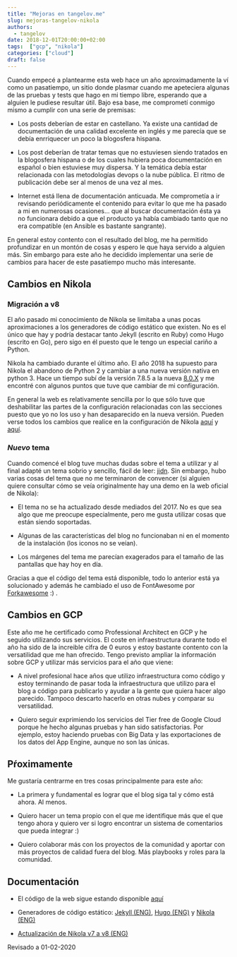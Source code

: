 ```yaml
---
title: "Mejoras en tangelov.me"
slug: mejoras-tangelov-nikola
authors:
  - tangelov
date: 2018-12-01T20:00:00+02:00
tags:  ["gcp", "nikola"]
categories: ["cloud"]
draft: false
---
```


Cuando empecé a plantearme esta web hace un año aproximadamente la ví como un pasatiempo, un sitio donde plasmar cuando me apeteciera algunas de las pruebas y tests que hago en mi tiempo libre, esperando que a alguien le pudiese resultar útil. Bajo esa base, me comprometí conmigo mismo a cumplir con una serie de premisas:

* Los posts deberían de estar en castellano. Ya existe una cantidad de documentación de una calidad excelente en inglés y me parecía que se debía enrriquecer un poco la blogosfera hispana.

* Los post deberían de tratar temas que no estuviesen siendo tratados en la blogosfera hispana o de los cuales hubiera poca documentación en español o bien estuviese muy dispersa. Y la temática debía estar relacionada con las metodologías devops o la nube pública. El ritmo de publicación debe ser al menos de una vez al mes.

* Internet está llena de documentación anticuada. Me comprometía a ir revisando periódicamente el contenido para evitar lo que me ha pasado a mi en numerosas ocasiones... que al buscar documentación ésta ya no funcionara debido a que el producto ya había cambiado tanto que no era compatible (en Ansible es bastante sangrante).

<!--more-->

En general estoy contento con el resultado del blog, me ha permitido profundizar en un montón de cosas y espero le que haya servido a alguien más. Sin embargo para este año he decidido implementar una serie de cambios para hacer de este pasatiempo mucho más interesante.

## Cambios en Nikola

### Migración a v8
El año pasado mi conocimiento de Nikola se limitaba a unas pocas aproximaciones a los generadores de código estático que existen. No es el único que hay y podría destacar tanto Jekyll (escrito en Ruby) como Hugo (escrito en Go), pero sigo en él puesto que le tengo un especial cariño a Python.

Nikola ha cambiado durante el último año. El año 2018 ha supuesto para Nikola el abandono de Python 2 y cambiar a una nueva versión nativa en python 3. Hace un tiempo subí de la versión 7.8.5 a la nueva [8.0.X](https://getnikola.com/blog/nikola-v800-is-out.html) y me encontré con algunos puntos que tuve que cambiar de mi configuración.

En general la web es relativamente sencilla por lo que sólo tuve que deshabilitar las partes de la configuración relacionadas con las secciones puesto que yo no los uso y han desaparecido en la nueva versión. Pueden verse todos los cambios que realice en la configuración de Nikola [aquí](https://gitlab.com/tangelov/tangelov-me/commit/473f4a7f59ae9b150495710f2a6c840dc44d5536) y [aquí](https://gitlab.com/tangelov/tangelov-me/commit/3a16f93b72be6a4412e7a07d09597357e93fce59).

### _Nuevo_ tema
Cuando comencé el blog tuve muchas dudas sobre el tema a utilizar y al final adapté un tema sobrio y sencillo, fácil de leer: [jidn](https://themes.getnikola.com/v7/jidn/). Sin embargo, hubo varias cosas del tema que no me terminaron de convencer (si alguien quiere consultar cómo se veía originalmente hay una demo en la web oficial de Nikola):

* El tema no se ha actualizado desde mediados del 2017. No es que sea algo que me preocupe especialmente, pero me gusta utilizar cosas que están siendo soportadas.

* Algunas de las características del blog no funcionaban ni en el momento de la instalación (los iconos no se veían).

* Los márgenes del tema me parecían exagerados para el tamaño de las pantallas que hay hoy en día.

Gracias a que el código del tema está disponible, todo lo anterior está ya solucionado y además he cambiado el uso de FontAwesome por [Forkawesome](https://forkawesome.github.io/Fork-Awesome/) :) .

## Cambios en GCP
Este año me he certificado como Professional Architect en GCP y he seguido utilizando sus servicios. El coste en infraestructura durante todo el año ha sido de la increible cifra de 0 euros y estoy bastante contento con la versatilidad que me han ofrecido. Tengo previsto ampliar la información sobre GCP y utilizar más servicios para el año que viene:

* A nivel profesional hace años que utilizo infraestructura como código y estoy terminando de pasar toda la infraestructura que utilizo para el blog a código para publicarlo y ayudar a la gente que quiera hacer algo parecido. Tampoco descarto hacerlo en otras nubes y comparar su versatilidad.

* Quiero seguir exprimiendo los servicios del Tier free de Google Cloud porque he hecho algunas pruebas y han sido satisfactorias. Por ejemplo, estoy haciendo pruebas con Big Data y las exportaciones de los datos del App Engine, aunque no son las únicas.


## Pŕoximamente
Me gustaría centrarme en tres cosas principalmente para este año:

* La primera y fundamental es lograr que el blog siga tal y cómo está ahora. Al menos.

* Quiero hacer un tema propio con el que me identifique más que el que tengo ahora y quiero ver si logro encontrar un sistema de comentarios que pueda integrar :)

* Quiero colaborar más con los proyectos de la comunidad y aportar con más proyectos de calidad fuera del blog. Más playbooks y roles para la comunidad.



## Documentación

* El código de la web sigue estando disponible [aquí](https://gitlab.com/tangelov/tangelov.me)

* Generadores de código estático: [Jekyll (ENG)](https://jekyllrb.com/), [Hugo (ENG)](https://gohugo.io/) y [Nikola (ENG)](https://getnikola.com/)

* [Actualización de Nikola v7 a v8 (ENG)](https://getnikola.com/blog/upgrading-to-nikola-v8.html)


Revisado a 01-02-2020
